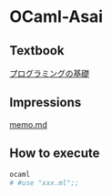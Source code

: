 # OCaml-Asai

## Textbook

[プログラミングの基礎](https://www.amazon.co.jp/%E3%83%97%E3%83%AD%E3%82%B0%E3%83%A9%E3%83%9F%E3%83%B3%E3%82%B0%E3%81%AE%E5%9F%BA%E7%A4%8E-Computer-Science-Library-%E6%B5%85%E4%BA%95/dp/4781911609)

## Impressions

[memo.md](https://github.com/f-yoshihara/OCaml-Asai/blob/master/memo.md)

## How to execute

```sh
ocaml
# #use "xxx.ml";;
```
